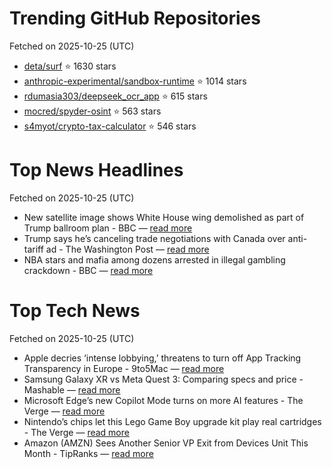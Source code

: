 # Trending GitHub Repositories
Fetched on 2025-10-25 (UTC)

- [deta/surf](https://github.com/deta/surf) ⭐ 1630 stars
- [anthropic-experimental/sandbox-runtime](https://github.com/anthropic-experimental/sandbox-runtime) ⭐ 1014 stars
- [rdumasia303/deepseek_ocr_app](https://github.com/rdumasia303/deepseek_ocr_app) ⭐ 615 stars
- [mocred/spyder-osint](https://github.com/mocred/spyder-osint) ⭐ 563 stars
- [s4myot/crypto-tax-calculator](https://github.com/s4myot/crypto-tax-calculator) ⭐ 546 stars

# Top News Headlines
Fetched on 2025-10-25 (UTC)
- New satellite image shows White House wing demolished as part of Trump ballroom plan - BBC — [read more](https://www.bbc.com/news/live/cgmx8pwvgz0t)
- Trump says he’s canceling trade negotiations with Canada over anti-tariff ad - The Washington Post — [read more](https://www.washingtonpost.com/world/2025/10/24/trump-cancel-canada-trade-negotiations-reagan/)
- NBA stars and mafia among dozens arrested in illegal gambling crackdown - BBC — [read more](https://www.bbc.com/news/articles/cvgmpp3x5x5o)

# Top Tech News
Fetched on 2025-10-25 (UTC)
- Apple decries ‘intense lobbying,’ threatens to turn off App Tracking Transparency in Europe - 9to5Mac — [read more](https://9to5mac.com/2025/10/23/apple-decries-intense-lobbying-threatens-to-turn-off-app-tracking-transparency-in-europe/)
- Samsung Galaxy XR vs Meta Quest 3: Comparing specs and price - Mashable — [read more](https://mashable.com/article/samsung-galaxy-xr-vs-meta-quest-3-specs-price)
- Microsoft Edge’s new Copilot Mode turns on more AI features - The Verge — [read more](https://www.theverge.com/news/805833/microsoft-edge-copilot-mode-ai-launch)
- Nintendo’s chips let this Lego Game Boy upgrade kit play real cartridges - The Verge — [read more](https://www.theverge.com/games/805673/nintendos-chips-make-this-lego-game-boy-upgrade-kit-the-most-authentic)
- Amazon (AMZN) Sees Another Senior VP Exit from Devices Unit This Month - TipRanks — [read more](https://www.tipranks.com/news/amazon-amzn-sees-another-senior-vp-exit-from-devices-unit-this-month)
